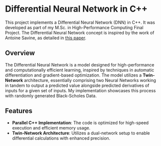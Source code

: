 # Differential Neural Network in C++

This project implements a Differential Neural Network (DNN) in C++. It was developed as part of my M.Sc. in High-Performance Computing Final Project. The Differential Neural Network concept is inspired by the work of Antoine Savine, as detailed in [this paper](https://github.com/asavine/differential-ml).

## Overview

The Differential Neural Network is a model designed for high-performance and computationally efficient learning, inspired by techniques in automatic differentiation and gradient-based optimization. The model utilizes a **Twin-Network** architecture, essentially comprising two Neural Networks working in tandem to output a predicted value alongside predicted derivatives of inputs for a given set of inputs.
My implementation showcases this process with randomly generated Black-Scholes Data.

## Features

- **Parallel C++ Implementation**: The code is optimized for high-speed execution and efficient memory usage.
- **Twin-Network Architecture**: Utilizes a dual-network setup to enable differential calculations with enhanced precision.

